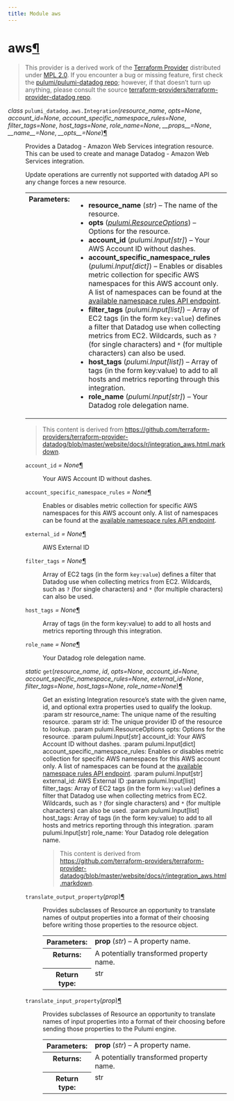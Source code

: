 ```yaml
---
title: Module aws
---
```


<div class="section" id="aws">
<h1>aws<a class="headerlink" href="#aws" title="Permalink to this headline">¶</a></h1>
<blockquote>
<div>This provider is a derived work of the <a class="reference external" href="https://github.com/terraform-providers/terraform-provider-datadog">Terraform Provider</a> distributed under
<a class="reference external" href="https://www.mozilla.org/en-US/MPL/2.0/">MPL 2.0</a>. If you encounter a bug or missing feature, first check the
<a class="reference external" href="https://github.com/pulumi/pulumi-datadog/issues">pulumi/pulumi-datadog repo</a>; however, if that doesn’t turn up
anything, please consult the source <a class="reference external" href="https://github.com/terraform-providers/terraform-provider-datadog/issues">terraform-providers/terraform-provider-datadog repo</a>.</div></blockquote>
<span class="target" id="module-pulumi_datadog.aws"></span><dl class="class">
<dt id="pulumi_datadog.aws.Integration">
<em class="property">class </em><code class="descclassname">pulumi_datadog.aws.</code><code class="descname">Integration</code><span class="sig-paren">(</span><em>resource_name</em>, <em>opts=None</em>, <em>account_id=None</em>, <em>account_specific_namespace_rules=None</em>, <em>filter_tags=None</em>, <em>host_tags=None</em>, <em>role_name=None</em>, <em>__props__=None</em>, <em>__name__=None</em>, <em>__opts__=None</em><span class="sig-paren">)</span><a class="headerlink" href="#pulumi_datadog.aws.Integration" title="Permalink to this definition">¶</a></dt>
<dd><p>Provides a Datadog - Amazon Web Services integration resource. This can be used to create and manage Datadog - Amazon Web Services integration.</p>
<p>Update operations are currently not supported with datadog API so any change forces a new resource.</p>
<table class="docutils field-list" frame="void" rules="none">
<col class="field-name" />
<col class="field-body" />
<tbody valign="top">
<tr class="field-odd field"><th class="field-name">Parameters:</th><td class="field-body"><ul class="first last simple">
<li><strong>resource_name</strong> (<em>str</em>) – The name of the resource.</li>
<li><strong>opts</strong> (<a class="reference internal" href="../../pulumi/#pulumi.ResourceOptions" title="pulumi.ResourceOptions"><em>pulumi.ResourceOptions</em></a>) – Options for the resource.</li>
<li><strong>account_id</strong> (<em>pulumi.Input</em><em>[</em><em>str</em><em>]</em>) – Your AWS Account ID without dashes.</li>
<li><strong>account_specific_namespace_rules</strong> (<em>pulumi.Input</em><em>[</em><em>dict</em><em>]</em>) – Enables or disables metric collection for specific AWS namespaces for this AWS account only. A list of namespaces can be found at the <a class="reference external" href="https://api.datadoghq.com/api/v1/integration/aws/available_namespace_rules">available namespace rules API endpoint</a>.</li>
<li><strong>filter_tags</strong> (<em>pulumi.Input</em><em>[</em><em>list</em><em>]</em>) – Array of EC2 tags (in the form <code class="docutils literal notranslate"><span class="pre">key:value</span></code>) defines a filter that Datadog use when collecting metrics from EC2. Wildcards, such as <code class="docutils literal notranslate"><span class="pre">?</span></code> (for single characters) and <code class="docutils literal notranslate"><span class="pre">*</span></code> (for multiple characters) can also be used.</li>
<li><strong>host_tags</strong> (<em>pulumi.Input</em><em>[</em><em>list</em><em>]</em>) – Array of tags (in the form key:value) to add to all hosts and metrics reporting through this integration.</li>
<li><strong>role_name</strong> (<em>pulumi.Input</em><em>[</em><em>str</em><em>]</em>) – Your Datadog role delegation name.</li>
</ul>
</td>
</tr>
</tbody>
</table>
<blockquote>
<div>This content is derived from <a class="reference external" href="https://github.com/terraform-providers/terraform-provider-datadog/blob/master/website/docs/r/integration_aws.html.markdown">https://github.com/terraform-providers/terraform-provider-datadog/blob/master/website/docs/r/integration_aws.html.markdown</a>.</div></blockquote>
<dl class="attribute">
<dt id="pulumi_datadog.aws.Integration.account_id">
<code class="descname">account_id</code><em class="property"> = None</em><a class="headerlink" href="#pulumi_datadog.aws.Integration.account_id" title="Permalink to this definition">¶</a></dt>
<dd><p>Your AWS Account ID without dashes.</p>
</dd></dl>

<dl class="attribute">
<dt id="pulumi_datadog.aws.Integration.account_specific_namespace_rules">
<code class="descname">account_specific_namespace_rules</code><em class="property"> = None</em><a class="headerlink" href="#pulumi_datadog.aws.Integration.account_specific_namespace_rules" title="Permalink to this definition">¶</a></dt>
<dd><p>Enables or disables metric collection for specific AWS namespaces for this AWS account only. A list of namespaces can be found at the <a class="reference external" href="https://api.datadoghq.com/api/v1/integration/aws/available_namespace_rules">available namespace rules API endpoint</a>.</p>
</dd></dl>

<dl class="attribute">
<dt id="pulumi_datadog.aws.Integration.external_id">
<code class="descname">external_id</code><em class="property"> = None</em><a class="headerlink" href="#pulumi_datadog.aws.Integration.external_id" title="Permalink to this definition">¶</a></dt>
<dd><p>AWS External ID</p>
</dd></dl>

<dl class="attribute">
<dt id="pulumi_datadog.aws.Integration.filter_tags">
<code class="descname">filter_tags</code><em class="property"> = None</em><a class="headerlink" href="#pulumi_datadog.aws.Integration.filter_tags" title="Permalink to this definition">¶</a></dt>
<dd><p>Array of EC2 tags (in the form <code class="docutils literal notranslate"><span class="pre">key:value</span></code>) defines a filter that Datadog use when collecting metrics from EC2. Wildcards, such as <code class="docutils literal notranslate"><span class="pre">?</span></code> (for single characters) and <code class="docutils literal notranslate"><span class="pre">*</span></code> (for multiple characters) can also be used.</p>
</dd></dl>

<dl class="attribute">
<dt id="pulumi_datadog.aws.Integration.host_tags">
<code class="descname">host_tags</code><em class="property"> = None</em><a class="headerlink" href="#pulumi_datadog.aws.Integration.host_tags" title="Permalink to this definition">¶</a></dt>
<dd><p>Array of tags (in the form key:value) to add to all hosts and metrics reporting through this integration.</p>
</dd></dl>

<dl class="attribute">
<dt id="pulumi_datadog.aws.Integration.role_name">
<code class="descname">role_name</code><em class="property"> = None</em><a class="headerlink" href="#pulumi_datadog.aws.Integration.role_name" title="Permalink to this definition">¶</a></dt>
<dd><p>Your Datadog role delegation name.</p>
</dd></dl>

<dl class="staticmethod">
<dt id="pulumi_datadog.aws.Integration.get">
<em class="property">static </em><code class="descname">get</code><span class="sig-paren">(</span><em>resource_name</em>, <em>id</em>, <em>opts=None</em>, <em>account_id=None</em>, <em>account_specific_namespace_rules=None</em>, <em>external_id=None</em>, <em>filter_tags=None</em>, <em>host_tags=None</em>, <em>role_name=None</em><span class="sig-paren">)</span><a class="headerlink" href="#pulumi_datadog.aws.Integration.get" title="Permalink to this definition">¶</a></dt>
<dd><p>Get an existing Integration resource’s state with the given name, id, and optional extra
properties used to qualify the lookup.
:param str resource_name: The unique name of the resulting resource.
:param str id: The unique provider ID of the resource to lookup.
:param pulumi.ResourceOptions opts: Options for the resource.
:param pulumi.Input[str] account_id: Your AWS Account ID without dashes.
:param pulumi.Input[dict] account_specific_namespace_rules: Enables or disables metric collection for specific AWS namespaces for this AWS account only. A list of namespaces can be found at the <a class="reference external" href="https://api.datadoghq.com/api/v1/integration/aws/available_namespace_rules">available namespace rules API endpoint</a>.
:param pulumi.Input[str] external_id: AWS External ID
:param pulumi.Input[list] filter_tags: Array of EC2 tags (in the form <code class="docutils literal notranslate"><span class="pre">key:value</span></code>) defines a filter that Datadog use when collecting metrics from EC2. Wildcards, such as <code class="docutils literal notranslate"><span class="pre">?</span></code> (for single characters) and <code class="docutils literal notranslate"><span class="pre">*</span></code> (for multiple characters) can also be used.
:param pulumi.Input[list] host_tags: Array of tags (in the form key:value) to add to all hosts and metrics reporting through this integration.
:param pulumi.Input[str] role_name: Your Datadog role delegation name.</p>
<blockquote>
<div>This content is derived from <a class="reference external" href="https://github.com/terraform-providers/terraform-provider-datadog/blob/master/website/docs/r/integration_aws.html.markdown">https://github.com/terraform-providers/terraform-provider-datadog/blob/master/website/docs/r/integration_aws.html.markdown</a>.</div></blockquote>
</dd></dl>

<dl class="method">
<dt id="pulumi_datadog.aws.Integration.translate_output_property">
<code class="descname">translate_output_property</code><span class="sig-paren">(</span><em>prop</em><span class="sig-paren">)</span><a class="headerlink" href="#pulumi_datadog.aws.Integration.translate_output_property" title="Permalink to this definition">¶</a></dt>
<dd><p>Provides subclasses of Resource an opportunity to translate names of output properties
into a format of their choosing before writing those properties to the resource object.</p>
<table class="docutils field-list" frame="void" rules="none">
<col class="field-name" />
<col class="field-body" />
<tbody valign="top">
<tr class="field-odd field"><th class="field-name">Parameters:</th><td class="field-body"><strong>prop</strong> (<em>str</em>) – A property name.</td>
</tr>
<tr class="field-even field"><th class="field-name">Returns:</th><td class="field-body">A potentially transformed property name.</td>
</tr>
<tr class="field-odd field"><th class="field-name">Return type:</th><td class="field-body">str</td>
</tr>
</tbody>
</table>
</dd></dl>

<dl class="method">
<dt id="pulumi_datadog.aws.Integration.translate_input_property">
<code class="descname">translate_input_property</code><span class="sig-paren">(</span><em>prop</em><span class="sig-paren">)</span><a class="headerlink" href="#pulumi_datadog.aws.Integration.translate_input_property" title="Permalink to this definition">¶</a></dt>
<dd><p>Provides subclasses of Resource an opportunity to translate names of input properties into
a format of their choosing before sending those properties to the Pulumi engine.</p>
<table class="docutils field-list" frame="void" rules="none">
<col class="field-name" />
<col class="field-body" />
<tbody valign="top">
<tr class="field-odd field"><th class="field-name">Parameters:</th><td class="field-body"><strong>prop</strong> (<em>str</em>) – A property name.</td>
</tr>
<tr class="field-even field"><th class="field-name">Returns:</th><td class="field-body">A potentially transformed property name.</td>
</tr>
<tr class="field-odd field"><th class="field-name">Return type:</th><td class="field-body">str</td>
</tr>
</tbody>
</table>
</dd></dl>

</dd></dl>

</div>
